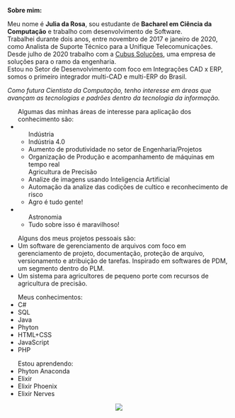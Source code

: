 <!--
**imjuliadarosa/imjuliadarosa** is a ✨ _special_ ✨ repository because its `README.md` (this file) appears on your GitHub profile.

Here are some ideas to get you started:

- 🔭 I’m currently working on ...
- 🌱 I’m currently learning ...
- 👯 I’m looking to collaborate on ...
- 🤔 I’m looking for help with ...
- 💬 Ask me about ...
- 📫 How to reach me: ...
- 😄 Pronouns: ...
- ⚡ Fun fact: ...
-->
<strong>Sobre mim:</strong><br>
<p>Meu nome é <strong>Julia da Rosa</strong>, sou estudante de <strong>Bacharel em Ciência da Computação</strong> e trabalho com desenvolvimento de Software.
  <br>Trabalhei durante dois anos, entre novembro de 2017 e janeiro de 2020, como Analista de Suporte Técnico para a Unifique Telecomunicações.
  <br>Desde julho de 2020 trabalho com a <a href="http://www.cubussolucoes.com.br/">Cubus Soluções</a>, uma empresa de soluções para o ramo da engenharia.<br>Estou no Setor de Desenvolvimento com foco em Integrações CAD x ERP, somos o primeiro integrador multi-CAD e multi-ERP do Brasil.
</p>

<em>Como futura Cientista da Computação, tenho interesse em áreas que avançam as tecnologias e padrões dentro da tecnologia da informação.</em>

<ul>Algumas das minhas áreas de interesse para aplicação dos conhecimento são:
  <li>
    <ul>Indústria
      <li>Indústria 4.0</li>
      <li>Aumento de produtividade no setor de Engenharia/Projetos</li>
      <li>Organização de Produção e acompanhamento de máquinas em tempo real</li>
    </ul>
    <ul>Agricultura de Precisão
      <li>Analize de imagens usando Inteligencia Artificial</li>
      <li>Automação da analize das codições de cultico e reconhecimento de risco</li>
      <li>Agro é tudo gente!</li>
    </ul>
  </li>
  <li><ul>Astronomia
    <li>Tudo sobre isso é maravilhoso!</li>
    </ul>
    </li>
</ul>
  <ul>Alguns dos meus projetos pessoais são:
    <li> Um software de gerenciamento de arquivos com foco em gerenciamento de projeto, documentação, proteção de arquivo, versionamento e atribuição de tarefas. Inspirado em softwares de PDM, um segmento dentro do PLM. </li>
    <li>Um sistema para agricultores de pequeno porte com recursos de agricultura de precisão.</li>
  </ul>
  
  <ul>Meus conhecimentos:
  <li>C#</li>
  <li>SQL</li>
  <li>Java</li>
  <li>Phyton</li>
  <li>HTML+CSS</li>
  <li>JavaScript</li>
  <li>PHP</li>
  </ul>
  
  <ul>Estou aprendendo:
  <li>Phyton Anaconda</li>
  <li>Elixir</li>
  <li>Elixir Phoenix</li>
  <li>Elixir Nerves</li>
  </ul>
  <div align="center">
  <a href="https://github.com/imjuliadarosa">
    <img src="https://github-readme-stats.vercel.app/api/top-langs/?username=imjuliadarosa&layout=compact&theme=dark"/>
  </div>
  

